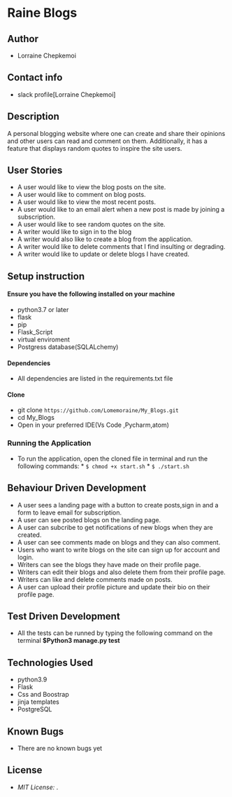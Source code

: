 # Raine Blogs
## Author

* Lorraine Chepkemoi
## Contact info
* slack profile[Lorraine Chepkemoi]

## Description
 A personal blogging website where one can create and share their opinions and other users can read and comment on them. Additionally, it has a feature that displays random quotes to inspire the site users. 

 ## User Stories

* A user would like to view the blog posts on the site.
* A user would like to comment on blog posts.
* A user would like to view the most recent posts.
* A user would like to an email alert when a new post is made by joining a subscription.
* A user would like to see random quotes on the site.
* A writer would like to sign in to the blog
* A writer would also like to create a blog from the application.
* A writer would like to delete comments that I find insulting or degrading.
* A writer would like to update or delete blogs I have created.



## Setup instruction

#### Ensure you have the following installed on your machine 
* python3.7 or later 
* flask
* pip
* Flask_Script
* virtual enviroment
* Postgress database(SQLALchemy)
#### Dependencies

* All dependencies are listed in the requirements.txt file

#### Clone

* git clone ```https://github.com/Lomemoraine/My_Blogs.git```
* cd My_Blogs
* Open in your preferred IDE(Vs Code ,Pycharm,atom)
### Running the Application
* To run the application, open the cloned file in terminal and run the following commands:
       *  ```$ chmod +x start.sh```
        * ```$ ./start.sh```
## Behaviour Driven Development
* A user sees a landing page with a button to create posts,sign in and a form to leave email for subscription.
* A user can see posted blogs on the landing page.
* A user can subcribe to get notifications of new blogs when they are created.
* A user can see comments made on blogs and they can also comment.
* Users who want to write blogs on the site can sign up for account and login.
* Writers can see the blogs they have made on their profile page.
* Writers can edit their blogs and also delete them from their profile page.
* Writers can like and delete comments made on posts.
* A user can upload their profile picture and update their bio on their profile page.
## Test Driven Development
* All the tests can be runned by typing the following command on the terminal
       **$Python3 manage.py test**
## Technologies Used
* python3.9
* Flask 
* Css and Boostrap
* jinja templates
* PostgreSQL
## Known Bugs
* There are no known bugs yet
## License
* *MIT License:*
.